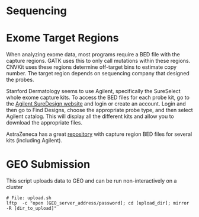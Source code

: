 # Sequencing

# Exome Target Regions
When analyzing exome data, most programs require a BED file with the capture regions. 
GATK uses this to only call mutations within these regions. CNVKit uses these regions determine off-target
bins to estimate copy number. The target region depends on sequencing company that designed the probes.

Stanford Dermatology seems to use Agilent, specifically the SureSelect whole exome capture kits.
To access the BED files for each probe kit, go to the [Agilent SureDesign website](https://earray.chem.agilent.com/suredesign/)
and login or create an account. Login and then go to Find Designs, choose the appropriate probe type, and then select 
Agilent catalog. This will display all the different kits and allow you to download the appropriate files.

AstraZeneca has a great [repository](https://github.com/AstraZeneca-NGS/reference_data) with capture region BED files
for several kits (including Agilent).

# GEO Submission
This script uploads data to GEO and can be run non-interactively on a cluster
```
# File: upload.sh
lftp  -c "open [GEO_server_address/password]; cd [upload_dir]; mirror -R [dir_to_upload]"
```
